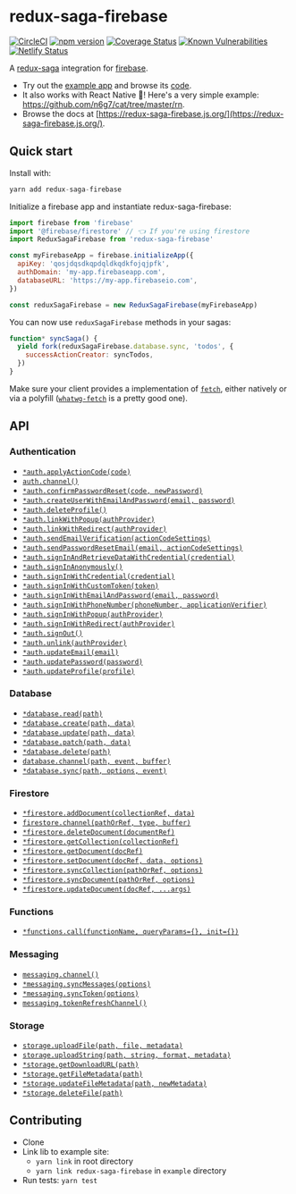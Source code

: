 # redux-saga-firebase

[![CircleCI](https://circleci.com/gh/n6g7/redux-saga-firebase.svg?style=svg)](https://circleci.com/gh/n6g7/redux-saga-firebase)
[![npm version](https://badge.fury.io/js/redux-saga-firebase.svg)](https://badge.fury.io/js/redux-saga-firebase)
[![Coverage Status](https://coveralls.io/repos/github/n6g7/redux-saga-firebase/badge.svg?branch=master)](https://coveralls.io/github/n6g7/redux-saga-firebase?branch=master)
[![Known Vulnerabilities](https://snyk.io/test/github/n6g7/redux-saga-firebase/badge.svg)](https://snyk.io/test/github/n6g7/redux-saga-firebase)
[![Netlify Status](https://api.netlify.com/api/v1/badges/1e1b6331-8f0f-47b0-ab43-3a1c6c438f18/deploy-status)](https://app.netlify.com/sites/redux-saga-firebase/deploys)

A [redux-saga](https://github.com/redux-saga/redux-saga/) integration for [firebase](https://firebase.google.com/).

- Try out the [example app](https://redux-saga-firebase.firebaseapp.com/) and browse its [code](https://github.com/n6g7/redux-saga-firebase/blob/master/example/).
- It also works with React Native 📱! Here's a very simple example: https://github.com/n6g7/cat/tree/master/rn.
- Browse the docs at [https://redux-saga-firebase.js.org/](https://redux-saga-firebase.js.org/).

## Quick start

Install with:

```js
yarn add redux-saga-firebase
```

Initialize a firebase app and instantiate redux-saga-firebase:

```js
import firebase from 'firebase'
import '@firebase/firestore' // 👈 If you're using firestore
import ReduxSagaFirebase from 'redux-saga-firebase'

const myFirebaseApp = firebase.initializeApp({
  apiKey: 'qosjdqsdkqpdqldkqdkfojqjpfk',
  authDomain: 'my-app.firebaseapp.com',
  databaseURL: 'https://my-app.firebaseio.com',
})

const reduxSagaFirebase = new ReduxSagaFirebase(myFirebaseApp)
```

You can now use `reduxSagaFirebase` methods in your sagas:

```js
function* syncSaga() {
  yield fork(reduxSagaFirebase.database.sync, 'todos', {
    successActionCreator: syncTodos,
  })
}
```

Make sure your client provides a implementation of [`fetch`](https://developer.mozilla.org/en/docs/Web/API/Fetch_API), either natively or via a polyfill ([`whatwg-fetch`](https://www.npmjs.com/package/whatwg-fetch) is a pretty good one).

## API

### Authentication

- [`*auth.applyActionCode(code)`](https://redux-saga-firebase.js.org/reference/dev/auth#applyActionCode)
- [`auth.channel()`](https://redux-saga-firebase.js.org/reference/dev/auth#channel)
- [`*auth.confirmPasswordReset(code, newPassword)`](https://redux-saga-firebase.js.org/reference/dev/auth#confirmPasswordReset)
- [`*auth.createUserWithEmailAndPassword(email, password)`](https://redux-saga-firebase.js.org/reference/dev/auth#createUserWithEmailAndPassword)
- [`*auth.deleteProfile()`](https://redux-saga-firebase.js.org/reference/dev/auth#deleteProfile)
- [`*auth.linkWithPopup(authProvider)`](https://redux-saga-firebase.js.org/reference/dev/auth#linkWithPopup)
- [`*auth.linkWithRedirect(authProvider)`](https://redux-saga-firebase.js.org/reference/dev/auth#linkWithRedirect)
- [`*auth.sendEmailVerification(actionCodeSettings)`](https://redux-saga-firebase.js.org/reference/dev/auth#sendEmailVerification)
- [`*auth.sendPasswordResetEmail(email, actionCodeSettings)`](https://redux-saga-firebase.js.org/reference/dev/auth#sendPasswordResetEmail)
- [`*auth.signInAndRetrieveDataWithCredential(credential)`](https://redux-saga-firebase.js.org/reference/dev/auth#signInAndRetrieveDataWithCredential)
- [`*auth.signInAnonymously()`](https://redux-saga-firebase.js.org/reference/dev/auth#signInAnonymously)
- [`*auth.signInWithCredential(credential)`](https://redux-saga-firebase.js.org/reference/dev/auth#signInWithCredential)
- [`*auth.signInWithCustomToken(token)`](https://redux-saga-firebase.js.org/reference/dev/auth#signInWithCustomToken)
- [`*auth.signInWithEmailAndPassword(email, password)`](https://redux-saga-firebase.js.org/reference/dev/auth#signInWithEmailAndPassword)
- [`*auth.signInWithPhoneNumber(phoneNumber, applicationVerifier)`](https://redux-saga-firebase.js.org/reference/dev/auth#signInWithPhoneNumber)
- [`*auth.signInWithPopup(authProvider)`](https://redux-saga-firebase.js.org/reference/dev/auth#signInWithPopup)
- [`*auth.signInWithRedirect(authProvider)`](https://redux-saga-firebase.js.org/reference/dev/auth#signInWithRedirect)
- [`*auth.signOut()`](https://redux-saga-firebase.js.org/reference/dev/auth#signOut)
- [`*auth.unlink(authProvider)`](https://redux-saga-firebase.js.org/reference/dev/auth#unlink)
- [`*auth.updateEmail(email)`](https://redux-saga-firebase.js.org/reference/dev/auth#updateEmail)
- [`*auth.updatePassword(password)`](https://redux-saga-firebase.js.org/reference/dev/auth#updatePassword)
- [`*auth.updateProfile(profile)`](https://redux-saga-firebase.js.org/reference/dev/auth#updateProfile)

### Database

- [`*database.read(path)`](https://redux-saga-firebase.js.org/reference/dev/database#read)
- [`*database.create(path, data)`](https://redux-saga-firebase.js.org/reference/dev/database#create)
- [`*database.update(path, data)`](https://redux-saga-firebase.js.org/reference/dev/database#update)
- [`*database.patch(path, data)`](https://redux-saga-firebase.js.org/reference/dev/database#patch)
- [`*database.delete(path)`](https://redux-saga-firebase.js.org/reference/dev/database#delete)
- [`database.channel(path, event, buffer)`](https://redux-saga-firebase.js.org/reference/dev/database#channel)
- [`*database.sync(path, options, event)`](https://redux-saga-firebase.js.org/reference/dev/database#sync)

### Firestore

- [`*firestore.addDocument(collectionRef, data)`](https://redux-saga-firebase.js.org/reference/dev/firestore#addDocument)
- [`firestore.channel(pathOrRef, type, buffer)`](https://redux-saga-firebase.js.org/reference/dev/firestore#channel)
- [`*firestore.deleteDocument(documentRef)`](https://redux-saga-firebase.js.org/reference/dev/firestore#deleteDocument)
- [`*firestore.getCollection(collectionRef)`](https://redux-saga-firebase.js.org/reference/dev/firestore#getCollection)
- [`*firestore.getDocument(docRef)`](https://redux-saga-firebase.js.org/reference/dev/firestore#getDocument)
- [`*firestore.setDocument(docRef, data, options)`](https://redux-saga-firebase.js.org/reference/dev/firestore#setDocument)
- [`*firestore.syncCollection(pathOrRef, options)`](https://redux-saga-firebase.js.org/reference/dev/firestore#syncCollection)
- [`*firestore.syncDocument(pathOrRef, options)`](https://redux-saga-firebase.js.org/reference/dev/firestore#syncDocument)
- [`*firestore.updateDocument(docRef, ...args)`](https://redux-saga-firebase.js.org/reference/dev/firestore#updateDocument)

### Functions

- [`*functions.call(functionName, queryParams={}, init={})`](https://redux-saga-firebase.js.org/reference/dev/functions#call)

### Messaging

- [`messaging.channel()`](https://redux-saga-firebase.js.org/reference/dev/messaging#channel)
- [`*messaging.syncMessages(options)`](https://redux-saga-firebase.js.org/reference/dev/messaging#syncMessages)
- [`*messaging.syncToken(options)`](https://redux-saga-firebase.js.org/reference/dev/messaging#syncToken)
- [`messaging.tokenRefreshChannel()`](https://redux-saga-firebase.js.org/reference/dev/messaging#tokenRefreshChannel)

### Storage

- [`storage.uploadFile(path, file, metadata)`](https://redux-saga-firebase.js.org/reference/dev/storage#uploadFile)
- [`storage.uploadString(path, string, format, metadata)`](https://redux-saga-firebase.js.org/reference/dev/storage#uploadString)
- [`*storage.getDownloadURL(path)`](https://redux-saga-firebase.js.org/reference/dev/storage#getDownloadURL)
- [`*storage.getFileMetadata(path)`](https://redux-saga-firebase.js.org/reference/dev/storage#getFileMetadata)
- [`*storage.updateFileMetadata(path, newMetadata)`](https://redux-saga-firebase.js.org/reference/dev/storage#updateFileMetadata)
- [`*storage.deleteFile(path)`](https://redux-saga-firebase.js.org/reference/dev/storage#deleteFile)

## Contributing

- Clone
- Link lib to example site:
  - `yarn link` in root directory
  - `yarn link redux-saga-firebase` in `example` directory
- Run tests: `yarn test`
